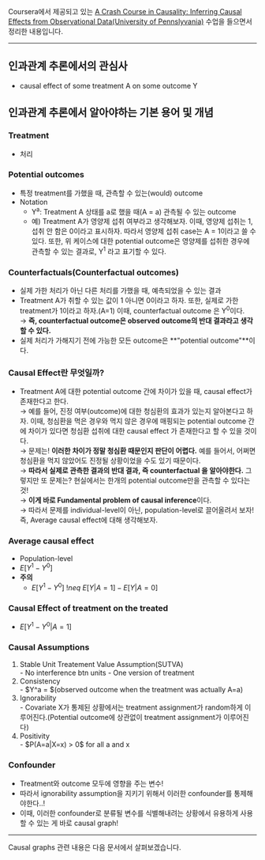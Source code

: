 Coursera에서 제공되고 있는 [A Crash Course in Causality: Inferring Causal Effects from Observational Data(University of Pennslyvania)](https://www.coursera.org/learn/crash-course-in-causality/home/welcome) 수업을 들으면서 정리한 내용입니다.

------------------------------------

## 인과관계 추론에서의 관심사
 - causal effect of some treatment A on some outcome Y

## 인과관계 추론에서 알아야하는 기본 용어 및 개념
### Treatment
 - 처리

### Potential outcomes
 - 특정 treatment를 가했을 때, 관측할 수 있는(would) outcome
 - Notation
   - Y<sup>a</sup>: Treatment A 상태를 a로 했을 때(A = a) 관측될 수 있는 outcome
   - 예) Treatment A가 영양제 섭취 여부라고 생각해보자. 이때, 영양제 섭취는 1, 섭취 안 함은 0이라고 표시하자. 따라서 영양제 섭취 case는 A = 1이라고 쓸 수 있다. 또한, 위 케이스에 대한 potential outcome은 영양제를 섭취한 경우에 관측할 수 있는 결과로, Y<sup>1</sup> 라고 표기할 수 있다.

### Counterfactuals(Counterfactual outcomes)
 - 실제 가한 처리가 아닌 다른 처리를 가했을 때, 예측되었을 수 있는 결과
 - Treatment A가 취할 수 있는 값이 1 아니면 0이라고 하자. 또한, 실제로 가한 treatment가 1이라고 하자.(A=1) 이때, counterfactual outcome 은 Y<sup>0</sup>이다.  
   &rarr; **즉, counterfactual outcome은 observed outcome의 반대 결과라고 생각할 수 있다.**
 - 실제 처리가 가해지기 전에 가능한 모든 outcome은 **"potential outcome"**이다.

### Causal Effect란 무엇일까?
 - Treatment A에 대한 potential outcome 간에 차이가 있을 때, causal effect가 존재한다고 한다.  
   &rarr; 예를 들어, 진정 여부(outcome)에 대한 청심환의 효과가 있는지 알아본다고 하자. 이때, 청심환을 먹은 경우와 먹지 않은 경우에 매핑되는 potential outcome 간에 차이가 있다면 청심환 섭취에 대한 causal effect 가 존재한다고 할 수 있을 것이다.  
   &rarr; 문제는! **이러한 차이가 정말 청심환 때문인지 판단이 어렵다.** 예를 들어서, 어쩌면 청심환을 먹지 않았어도 진정될 상황이었을 수도 있기 때문이다.  
   &rarr; **따라서 실제로 관측한 결과의 반대 결과, 즉 counterfactual 을 알아야한다.** 그렇지만 또 문제는? 현실에서는 한개의 potential outcome만을 관측할 수 있다는 것!  
   &rarr; **이게 바로 Fundamental problem of causal inference**이다.  
   &rarr; 따라서 문제를 individual-level이 아닌, population-level로 끌어올려서 보자! 즉, Average causal effect에 대해 생각해보자.

### Average causal effect
 - Population-level
 - $E[Y^1-Y^0]$
 - **주의**
   - $E[Y^1-Y^0]\ !neq\ E[Y|A=1]-E[Y|A=0]$ 

### Causal Effect of treatment on the treated
 - $E[Y^1-Y^0|A=1]$

### Causal Assumptions
<ol>
  <li>Stable Unit Treatement Value Assumption(SUTVA)</li>
    - No interference btn units
    - One version of treatment
  <li>Consistency</li>
    - $Y^a = $(observed outcome when the treatment was actually A=a)
  <li>Ignorability</li>
    - Covariate X가 통제된 상황에서는 treatment assignment가 random하게 이루어진다.(Potential outcome에 상관없이 treatment assignment가 이루어진다)
  <li>Positivity</li>
    - $P(A=a|X=x) > 0$ for all a and x
</ol>
 

### Confounder
 - Treatment와 outcome 모두에 영향을 주는 변수!
 - 따라서 ignorability assumption을 지키기 위해서 이러한 confounder를 통제해야한다..!
 - 이때, 이러한 confounder로 분류될 변수를 식별해내려는 상황에서 유용하게 사용할 수 있는 게 바로 causal graph!

-----------------------------------------

Causal graphs 관련 내용은 다음 문서에서 살펴보겠습니다.
